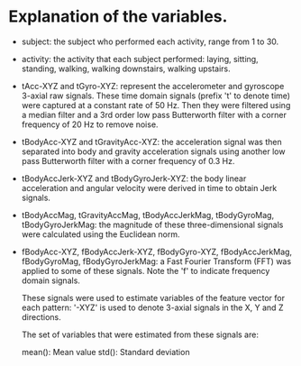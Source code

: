 # Explanation of the variables.

* subject:
   the subject who performed each activity, range from 1 to 30.
	
* activity:
   the activity that each subject performed: laying, sitting, standing, walking, walking downstairs, walking upstairs.


* tAcc-XYZ and tGyro-XYZ:
   represent the accelerometer and gyroscope 3-axial raw signals. These time domain signals (prefix 't' to denote time) were captured at a constant rate of 50 Hz. Then they were filtered using a median filter and a 3rd order low pass Butterworth filter with a corner frequency of 20 Hz to remove noise. 

* tBodyAcc-XYZ and tGravityAcc-XYZ:
   the acceleration signal was then separated into body and gravity acceleration signals using another low pass Butterworth filter with a corner frequency of 0.3 Hz. 

* tBodyAccJerk-XYZ and tBodyGyroJerk-XYZ:
   the body linear acceleration and angular velocity were derived in time to obtain Jerk signals. 

* tBodyAccMag, tGravityAccMag, tBodyAccJerkMag, tBodyGyroMag, tBodyGyroJerkMag:
   the magnitude of these three-dimensional signals were calculated using the Euclidean norm. 

* fBodyAcc-XYZ, fBodyAccJerk-XYZ, fBodyGyro-XYZ, fBodyAccJerkMag, fBodyGyroMag, fBodyGyroJerkMag:
   a Fast Fourier Transform (FFT) was applied to some of these signals. Note the 'f' to indicate frequency domain signals. 

   These signals were used to estimate variables of the feature vector for each pattern: '-XYZ' is used to denote 3-axial signals in the X, Y and Z directions.

   The set of variables that were estimated from these signals are: 

  mean(): Mean value
  std(): Standard deviation
